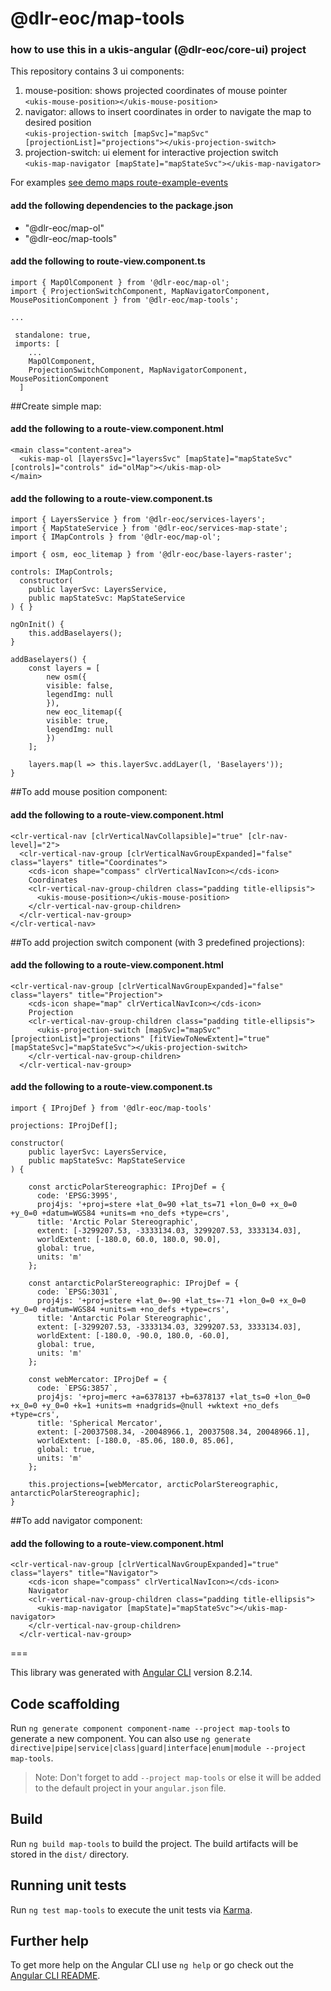 # @dlr-eoc/map-tools

### how to use this in a ukis-angular (@dlr-eoc/core-ui) project

This repository contains 3 ui components:

1. mouse-position: shows projected coordinates of mouse pointer <br />
 ```<ukis-mouse-position></ukis-mouse-position>```
2. navigator: allows to insert coordinates in order to navigate the map to desired position <br />
 ```<ukis-projection-switch [mapSvc]="mapSvc" [projectionList]="projections"></ukis-projection-switch>```
3. projection-switch: ui element for interactive projection switch <br />
 ```<ukis-map-navigator [mapState]="mapStateSvc"></ukis-map-navigator>```

For examples [see demo maps route-example-events](../demo-maps/README.md)

#### add the following dependencies to the package.json
- "@dlr-eoc/map-ol"
- "@dlr-eoc/map-tools"

#### add the following to route-view.component.ts
```
import { MapOlComponent } from '@dlr-eoc/map-ol';
import { ProjectionSwitchComponent, MapNavigatorComponent, MousePositionComponent } from '@dlr-eoc/map-tools';

...

 standalone: true,
 imports: [
    ...
    MapOlComponent,
    ProjectionSwitchComponent, MapNavigatorComponent, MousePositionComponent
  ]
```
##Create simple map:


#### add the following to a route-view.component.html
```
<main class="content-area">
  <ukis-map-ol [layersSvc]="layersSvc" [mapState]="mapStateSvc" [controls]="controls" id="olMap"></ukis-map-ol>
</main>
```



#### add the following to a route-view.component.ts
```
import { LayersService } from '@dlr-eoc/services-layers';
import { MapStateService } from '@dlr-eoc/services-map-state';
import { IMapControls } from '@dlr-eoc/map-ol';

import { osm, eoc_litemap } from '@dlr-eoc/base-layers-raster';
```

```
controls: IMapControls;
  constructor(
    public layerSvc: LayersService,
    public mapStateSvc: MapStateService
) { }
```

```
ngOnInit() {
    this.addBaselayers();
}

addBaselayers() {
    const layers = [
        new osm({
        visible: false,
        legendImg: null
        }),
        new eoc_litemap({
        visible: true,
        legendImg: null
        })
    ];

    layers.map(l => this.layerSvc.addLayer(l, 'Baselayers'));
}
```

##To add mouse position component:
#### add the following to a route-view.component.html
```
<clr-vertical-nav [clrVerticalNavCollapsible]="true" [clr-nav-level]="2">
  <clr-vertical-nav-group [clrVerticalNavGroupExpanded]="false" class="layers" title="Coordinates">
    <cds-icon shape="compass" clrVerticalNavIcon></cds-icon>
    Coordinates
    <clr-vertical-nav-group-children class="padding title-ellipsis">
      <ukis-mouse-position></ukis-mouse-position>
    </clr-vertical-nav-group-children>
  </clr-vertical-nav-group>
</clr-vertical-nav>
```

##To add projection switch component (with 3 predefined projections):
#### add the following to a route-view.component.html
```
<clr-vertical-nav-group [clrVerticalNavGroupExpanded]="false" class="layers" title="Projection">
    <cds-icon shape="map" clrVerticalNavIcon></cds-icon>
    Projection
    <clr-vertical-nav-group-children class="padding title-ellipsis">
      <ukis-projection-switch [mapSvc]="mapSvc" [projectionList]="projections" [fitViewToNewExtent]="true" [mapStateSvc]="mapStateSvc"></ukis-projection-switch>
    </clr-vertical-nav-group-children>
  </clr-vertical-nav-group>
```
#### add the following to a route-view.component.ts
```
import { IProjDef } from '@dlr-eoc/map-tools'
```
```
projections: IProjDef[];

constructor(
    public layerSvc: LayersService,
    public mapStateSvc: MapStateService
) { 

    const arcticPolarStereographic: IProjDef = {
      code: 'EPSG:3995',
      proj4js: '+proj=stere +lat_0=90 +lat_ts=71 +lon_0=0 +x_0=0 +y_0=0 +datum=WGS84 +units=m +no_defs +type=crs',
      title: 'Arctic Polar Stereographic',
      extent: [-3299207.53, -3333134.03, 3299207.53, 3333134.03],
      worldExtent: [-180.0, 60.0, 180.0, 90.0],
      global: true,
      units: 'm'
    };

    const antarcticPolarStereographic: IProjDef = {
      code: `EPSG:3031`,
      proj4js: '+proj=stere +lat_0=-90 +lat_ts=-71 +lon_0=0 +x_0=0 +y_0=0 +datum=WGS84 +units=m +no_defs +type=crs',
      title: 'Antarctic Polar Stereographic',
      extent: [-3299207.53, -3333134.03, 3299207.53, 3333134.03],
      worldExtent: [-180.0, -90.0, 180.0, -60.0],
      global: true,
      units: 'm'
    };

    const webMercator: IProjDef = {
      code: `EPSG:3857`,
      proj4js: '+proj=merc +a=6378137 +b=6378137 +lat_ts=0 +lon_0=0 +x_0=0 +y_0=0 +k=1 +units=m +nadgrids=@null +wktext +no_defs +type=crs',
      title: 'Spherical Mercator',
      extent: [-20037508.34, -20048966.1, 20037508.34, 20048966.1],
      worldExtent: [-180.0, -85.06, 180.0, 85.06],
      global: true,
      units: 'm'
    };

    this.projections=[webMercator, arcticPolarStereographic, antarcticPolarStereographic];
}
```

##To add navigator component:
#### add the following to a route-view.component.html
```
<clr-vertical-nav-group [clrVerticalNavGroupExpanded]="true" class="layers" title="Navigator">
    <cds-icon shape="compass" clrVerticalNavIcon></cds-icon>
    Navigator
    <clr-vertical-nav-group-children class="padding title-ellipsis">
      <ukis-map-navigator [mapState]="mapStateSvc"></ukis-map-navigator>
    </clr-vertical-nav-group-children>
  </clr-vertical-nav-group>
```

===

This library was generated with [Angular CLI](https://github.com/angular/angular-cli) version 8.2.14.

## Code scaffolding

Run `ng generate component component-name --project map-tools` to generate a new component. You can also use `ng generate directive|pipe|service|class|guard|interface|enum|module --project map-tools`.
> Note: Don't forget to add `--project map-tools` or else it will be added to the default project in your `angular.json` file. 

## Build

Run `ng build map-tools` to build the project. The build artifacts will be stored in the `dist/` directory.

## Running unit tests

Run `ng test map-tools` to execute the unit tests via [Karma](https://karma-runner.github.io).

## Further help

To get more help on the Angular CLI use `ng help` or go check out the [Angular CLI README](https://github.com/angular/angular-cli/blob/master/README.md).
